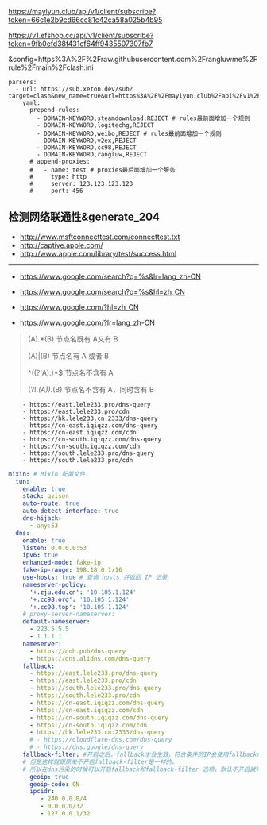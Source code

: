 https://mayiyun.club/api/v1/client/subscribe?token=66c1e2b9cd66cc81c42ca58a025b4b95


https://v1.efshop.cc/api/v1/client/subscribe?token=9fb0efd38f431ef64ff9435507307fb7


&config=https%3A%2F%2Fraw.githubusercontent.com%2Frangluwme%2Frule%2Fmain%2Fclash.ini

```
parsers:
  - url: https://sub.xeton.dev/sub?target=clash&new_name=true&url=https%3A%2F%2Fmayiyun.club%2Fapi%2Fv1%2Fclient%2Fsubscribe%3Ftoken%3D66c1e2b9cd66cc81c42ca58a025b4b95%7Chttps%3A%2F%2Fv1.efshop.cc%2Fapi%2Fv1%2Fclient%2Fsubscribe%3Ftoken%3D9fb0efd38f431ef64ff9435507307fb7&insert=false&config=https%3A%2F%2Fraw.githubusercontent.com%2Frangluwme%2Frule%2Fmain%2Fclash.ini
    yaml:
      prepend-rules:
        - DOMAIN-KEYWORD,steamdownload,REJECT # rules最前面增加一个规则
        - DOMAIN-KEYWORD,logitechg,REJECT
        - DOMAIN-KEYWORD,weibo,REJECT # rules最前面增加一个规则
        - DOMAIN-KEYWORD,v2ex,REJECT
        - DOMAIN-KEYWORD,cc98,REJECT
        - DOMAIN-KEYWORD,rangluw,REJECT
      # append-proxies:
      #   - name: test # proxies最后面增加一个服务
      #     type: http
      #     server: 123.123.123.123
      #     port: 456

```

## 检测网络联通性&generate_204

- http://www.msftconnecttest.com/connecttest.txt
- http://captive.apple.com/
- http://www.apple.com/library/test/success.html

---

- https://www.google.com/search?q=%s&lr=lang_zh-CN
- https://www.google.com/search?q=%s&hl=zh_CN

- https://www.google.com/?hl=zh_CN
- https://www.google.com/?lr=lang_zh-CN

> (A).*(B)        节点名既有 A又有 B  
>
> (A)|(B)         节点名有 A 或者 B  
>
> ^((?!A).)*$     节点名不含有 A  
>
> (?!.*(A)).*(B)  节点名不含有 A，同时含有 B
```
    - https://east.lele233.pro/dns-query
    - https://east.lele233.pro/cdn
    - https://hk.lele233.cn:2333/dns-query
    - https://cn-east.iqiqzz.com/dns-query
    - https://cn-east.iqiqzz.com/cdn
    - https://cn-south.iqiqzz.com/dns-query
    - https://cn-south.iqiqzz.com/cdn
    - https://south.lele233.pro/dns-query
    - https://south.lele233.pro/cdn
```
```yaml
mixin: # Mixin 配置文件
  tun:
    enable: true
    stack: gvisor
    auto-route: true
    auto-detect-interface: true
    dns-hijack:
      - any:53
  dns:
    enable: true
    listen: 0.0.0.0:53
    ipv6: true
    enhanced-mode: fake-ip
    fake-ip-range: 198.18.0.1/16
    use-hosts: true # 查询 hosts 并返回 IP 记录
    nameserver-policy:
      '+.zju.edu.cn': '10.105.1.124'
      '+.cc98.org': '10.105.1.124'
      '+.cc98.top': '10.105.1.124'
    # proxy-server-nameserver:
    default-nameserver:
      - 223.5.5.5
      - 1.1.1.1
    nameserver:
      - https://doh.pub/dns-query
      - https://dns.alidns.com/dns-query
    fallback:
      - https://east.lele233.pro/dns-query
      - https://east.lele233.pro/cdn
      - https://south.lele233.pro/dns-query
      - https://south.lele233.pro/cdn
      - https://cn-east.iqiqzz.com/dns-query
      - https://cn-east.iqiqzz.com/cdn
      - https://cn-south.iqiqzz.com/dns-query
      - https://cn-south.iqiqzz.com/cdn
      - https://hk.lele233.cn:2333/dns-query
      # - https://cloudflare-dns.com/dns-query
      # - https://dns.google/dns-query
    fallback-filter: #开启之后，fallback才会生效，符合条件的IP会使用fallback解析，实际测试下来速度会很慢，此时可以把nameserver里面的DNS放到fallback里面
    # 但是这样就跟原来不开启fallback-filter是一样的。
    # 所以在dns污染的时候可以开启fallback和fallback-filter 选项，默认不开启就可以了。Alidns对于国内外域名解析是一流的，可以放心使用。
      geoip: true
      geoip-code: CN
      ipcidr:
         - 240.0.0.0/4
         - 0.0.0.0/32
         - 127.0.0.1/32
```
